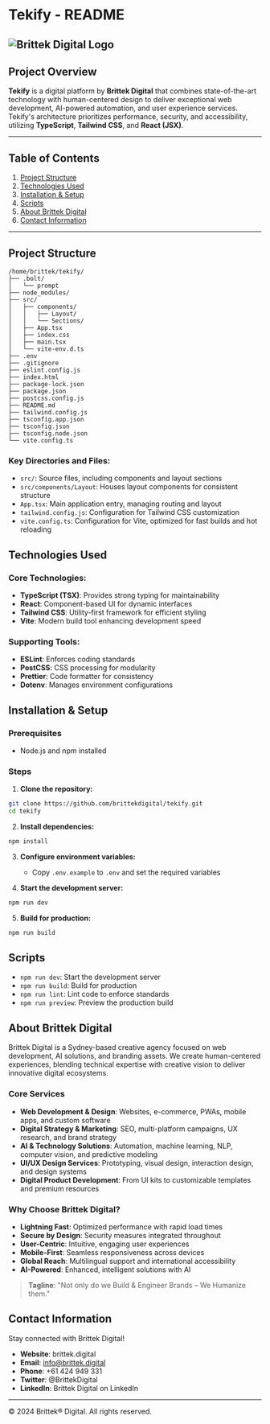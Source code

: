 # Tekify - README

![Brittek Digital Logo](https://assets.codepen.io/9806267/Brittek+Digital+WhiteFill.svg) 
---

## Project Overview

**Tekify** is a digital platform by **Brittek Digital** that combines state-of-the-art technology with human-centered design to deliver exceptional web development, AI-powered automation, and user experience services. Tekify's architecture prioritizes performance, security, and accessibility, utilizing **TypeScript**, **Tailwind CSS**, and **React (JSX)**.

---

## Table of Contents

1. [Project Structure](#project-structure)
2. [Technologies Used](#technologies-used)
3. [Installation & Setup](#installation--setup)
4. [Scripts](#scripts)
5. [About Brittek Digital](#about-brittek-digital)
6. [Contact Information](#contact-information)

---

## Project Structure

```
/home/brittek/tekify/
├── .bolt/
│   └── prompt
├── node_modules/
├── src/
│   ├── components/
│   │   ├── Layout/
│   │   └── Sections/
│   ├── App.tsx
│   ├── index.css
│   ├── main.tsx
│   └── vite-env.d.ts
├── .env
├── .gitignore
├── eslint.config.js
├── index.html
├── package-lock.json
├── package.json
├── postcss.config.js
├── README.md
├── tailwind.config.js
├── tsconfig.app.json
├── tsconfig.json
├── tsconfig.node.json
└── vite.config.ts
```

### Key Directories and Files:

- `src/`: Source files, including components and layout sections
- `src/components/Layout`: Houses layout components for consistent structure
- `App.tsx`: Main application entry, managing routing and layout
- `tailwind.config.js`: Configuration for Tailwind CSS customization
- `vite.config.ts`: Configuration for Vite, optimized for fast builds and hot reloading

## Technologies Used

### Core Technologies:
- **TypeScript (TSX)**: Provides strong typing for maintainability
- **React**: Component-based UI for dynamic interfaces
- **Tailwind CSS**: Utility-first framework for efficient styling
- **Vite**: Modern build tool enhancing development speed

### Supporting Tools:
- **ESLint**: Enforces coding standards
- **PostCSS**: CSS processing for modularity
- **Prettier**: Code formatter for consistency
- **Dotenv**: Manages environment configurations

## Installation & Setup

### Prerequisites
- Node.js and npm installed

### Steps

1. **Clone the repository:**
```bash
git clone https://github.com/brittekdigital/tekify.git
cd tekify
```

2. **Install dependencies:**
```bash
npm install
```

3. **Configure environment variables:**
   - Copy `.env.example` to `.env` and set the required variables

4. **Start the development server:**
```bash
npm run dev
```

5. **Build for production:**
```bash
npm run build
```

## Scripts

- `npm run dev`: Start the development server
- `npm run build`: Build for production
- `npm run lint`: Lint code to enforce standards
- `npm run preview`: Preview the production build

## About Brittek Digital

Brittek Digital is a Sydney-based creative agency focused on web development, AI solutions, and branding assets. We create human-centered experiences, blending technical expertise with creative vision to deliver innovative digital ecosystems.

### Core Services

- **Web Development & Design**: Websites, e-commerce, PWAs, mobile apps, and custom software
- **Digital Strategy & Marketing**: SEO, multi-platform campaigns, UX research, and brand strategy
- **AI & Technology Solutions**: Automation, machine learning, NLP, computer vision, and predictive modeling
- **UI/UX Design Services**: Prototyping, visual design, interaction design, and design systems
- **Digital Product Development**: From UI kits to customizable templates and premium resources

### Why Choose Brittek Digital?

- **Lightning Fast**: Optimized performance with rapid load times
- **Secure by Design**: Security measures integrated throughout
- **User-Centric**: Intuitive, engaging user experiences
- **Mobile-First**: Seamless responsiveness across devices
- **Global Reach**: Multilingual support and international accessibility
- **AI-Powered**: Enhanced, intelligent solutions with AI

> **Tagline**: "Not only do we Build & Engineer Brands – We Humanize them."

## Contact Information

Stay connected with Brittek Digital!

- **Website**: brittek.digital
- **Email**: info@brittek.digital
- **Phone**: +61 424 949 331
- **Twitter**: @BrittekDigital
- **LinkedIn**: Brittek Digital on LinkedIn

---

© 2024 Brittek® Digital. All rights reserved.
